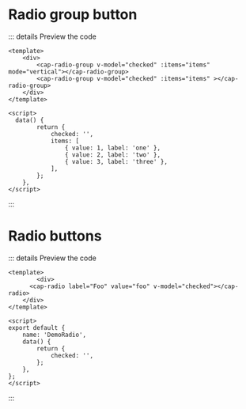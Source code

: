 # Radio group button

<demo-radio-group></demo-radio-group>

::: details Preview the code

```vue
<template>
	<div>
		<cap-radio-group v-model="checked" :items="items" mode="vertical"></cap-radio-group>
		<cap-radio-group v-model="checked" :items="items" ></cap-radio-group>
	</div>
</template>

<script>
  data() {
		return {
			checked: '',
			items: [
				{ value: 1, label: 'one' },
				{ value: 2, label: 'two' },
				{ value: 3, label: 'three' },
			],
		};
	},
</script>

```

:::
# Radio buttons

<demo-radio></demo-radio>

::: details Preview the code

```vue
<template>
		<div>
      <cap-radio label="Foo" value="foo" v-model="checked"></cap-radio>
    </div>
</template>

<script>
export default {
	name: 'DemoRadio',
	data() {
		return {
			checked: '',
		};
	},
};
</script>
```

:::
